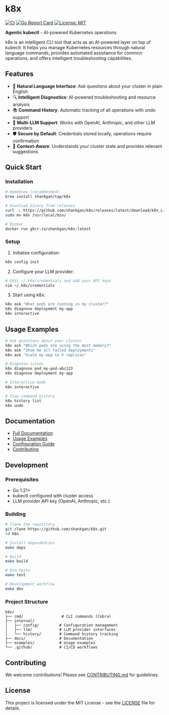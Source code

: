 # k8x

[![CI](https://github.com/shankgan/k8x/workflows/CI/badge.svg)](https://github.com/shankgan/k8x/actions)
[![Go Report Card](https://goreportcard.com/badge/github.com/shankgan/k8x)](https://goreportcard.com/report/github.com/shankgan/k8x)
[![License: MIT](https://img.shields.io/badge/License-MIT-yellow.svg)](https://opensource.org/licenses/MIT)

**Agentic kubectl** - AI-powered Kubernetes operations

k8x is an intelligent CLI tool that acts as an AI-powered layer on top of kubectl. It helps you manage Kubernetes resources through natural language commands, provides automated assistance for common operations, and offers intelligent troubleshooting capabilities.

## Features

- 🤖 **Natural Language Interface**: Ask questions about your cluster in plain English
- 🔍 **Intelligent Diagnostics**: AI-powered troubleshooting and resource analysis  
- 📚 **Command History**: Automatic tracking of all operations with undo support
- 🔌 **Multi-LLM Support**: Works with OpenAI, Anthropic, and other LLM providers
- 🛡️ **Secure by Default**: Credentials stored locally, operations require confirmation
- 🎯 **Context-Aware**: Understands your cluster state and provides relevant suggestions

## Quick Start

### Installation

```bash
# Homebrew (recommended)
brew install shankgan/tap/k8x

# Download binary from releases
curl -L https://github.com/shankgan/k8x/releases/latest/download/k8x_Linux_x86_64.tar.gz | tar xz
sudo mv k8x /usr/local/bin/

# Docker
docker run ghcr.io/shankgan/k8x:latest
```

### Setup

1. Initialize configuration:
```bash
k8x config init
```

2. Configure your LLM provider:
```bash
# Edit ~/.k8x/credentials and add your API keys
vim ~/.k8x/credentials
```

3. Start using k8x:
```bash
k8x ask "What pods are running in my cluster?"
k8x diagnose deployment my-app
k8x interactive
```

## Usage Examples

```bash
# Ask questions about your cluster
k8x ask "Which pods are using the most memory?"
k8x ask "Show me all failed deployments"
k8x ask "Scale my-app to 5 replicas"

# Diagnose issues
k8x diagnose pod my-pod-abc123
k8x diagnose deployment my-app

# Interactive mode
k8x interactive

# View command history
k8x history list
k8x undo
```

## Documentation

- [Full Documentation](./docs/README.md)
- [Usage Examples](./examples/basic-usage.md)
- [Configuration Guide](./docs/configuration.md)
- [Contributing](./CONTRIBUTING.md)

## Development

### Prerequisites

- Go 1.21+
- kubectl configured with cluster access
- LLM provider API key (OpenAI, Anthropic, etc.)

### Building

```bash
# Clone the repository
git clone https://github.com/shankgan/k8x.git
cd k8x

# Install dependencies
make deps

# Build
make build

# Run tests
make test

# Development workflow
make dev
```

### Project Structure

```
k8x/
├── cmd/                 # CLI commands (Cobra)
├── internal/
│   ├── config/         # Configuration management  
│   ├── llm/            # LLM provider interfaces
│   └── history/        # Command history tracking
├── docs/               # Documentation
├── examples/           # Usage examples
└── .github/            # CI/CD workflows
```

## Contributing

We welcome contributions! Please see [CONTRIBUTING.md](./CONTRIBUTING.md) for guidelines.

## License

This project is licensed under the MIT License - see the [LICENSE](LICENSE) file for details.
